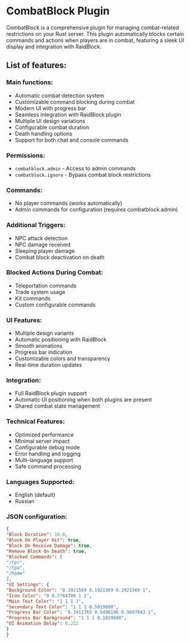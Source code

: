 # CombatBlock Plugin

CombatBlock is a comprehensive plugin for managing combat-related restrictions on your Rust server.
This plugin automatically blocks certain commands and actions when players are in combat, featuring a sleek UI display and integration with RaidBlock.

## List of features:

### Main functions:
- Automatic combat detection system
- Customizable command blocking during combat
- Modern UI with progress bar
- Seamless integration with RaidBlock plugin
- Multiple UI design variations
- Configurable combat duration
- Death handling options
- Support for both chat and console commands

### Permissions:
- `combatblock.admin` - Access to admin commands
- `combatblock.ignore` - Bypass combat block restrictions

### Commands:
- No player commands (works automatically)
- Admin commands for configuration (requires combatblock.admin)

### Additional Triggers:
- NPC attack detection
- NPC damage received
- Sleeping player damage
- Combat block deactivation on death

### Blocked Actions During Combat:
- Teleportation commands
- Trade system usage
- Kit commands
- Custom configurable commands

### UI Features:
- Multiple design variants
- Automatic positioning with RaidBlock
- Smooth animations
- Progress bar indication
- Customizable colors and transparency
- Real-time duration updates

### Integration:
- Full RaidBlock plugin support
- Automatic UI positioning when both plugins are present
- Shared combat state management

### Technical Features:
- Optimized performance
- Minimal server impact
- Configurable debug mode
- Error handling and logging
- Multi-language support
- Safe command processing

### Languages Supported:
- English (default)
- Russian

### JSON configuration:
```json
{
"Block Duration": 10.0,
"Block On Player Hit": true,
"Block On Receive Damage": true,
"Remove Block On Death": true,
"Blocked Commands": [
"/tpr",
"/tpa",
"/home"
],
"UI Settings": {
"Background Color": "0.1921569 0.1921569 0.1921569 1",
"Icon Color": "0 0.7764706 1 1",
"Main Text Color": "1 1 1 1",
"Secondary Text Color": "1 1 1 0.5019608",
"Progress Bar Color": "0.3411765 0.5490196 0.9607843 1",
"Progress Bar Background": "1 1 1 0.1019608",
"UI Animation Delay": 0.222
}
}
```